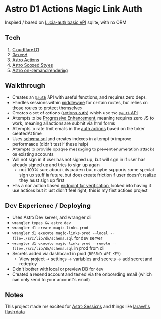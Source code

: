 # Astro D1 Actions Magic Link Auth

Inspired / based on [Lucia-auth basic API](https://lucia-auth.com/sessions/basic-api/) sqlite, with no ORM

## Tech

1. [Cloudflare D1](https://developers.cloudflare.com/d1/)
2. [Resend](https://resend.com/)
3. [Astro Actions](https://docs.astro.build/en/guides/actions/)
4. [Astro Scoped Styles](https://docs.astro.build/en/guides/styling/#scoped-styles)
5. [Astro on-demand rendering](https://docs.astro.build/en/guides/on-demand-rendering/)

## Walkthrough

- Creates an [`@auth`](./src/lib/auth/) API with useful functions, and requires zero deps.
- Handles sessions within [middleware](./src/middleware.ts) for certain routes, but relies on those routes to protect themselves
- Creates a set of actions ([actions.auth](./src/actions/auth.ts)) which use the [`@auth` API](./src/lib/auth)
- Attempts to be [Progressive Enhancement](https://developer.mozilla.org/en-US/docs/Glossary/Progressive_Enhancement), meaning requires zero JS to work, meaning all actions are submit via html forms
- Attempts to rate limit emails in the [auth actions](./src/actions/auth.ts) based on the token createdAt time
- Uses [schema.sql](./src/lib/db/schema.sql) and creates indexes in attempt to improve performance (didn't test if these help)
- Attempts to provide opaque messaging to prevent enumeration attacks on existing accounts
- Will not sign in if user has not signed up, but will sign in if user has already signed up and tries to sign up again
  - not 100% sure about this pattern but maybe supports some special sign up stuff in future, but does create friction if user doesn't realize they must sign up first
- Has a non action based [endpoint for verification](./src/pages/login/verify.ts), looked into having it use actions but it just didn't feel right, this is my first actions project

## Dev Experience / Deploying

- Uses Astro Dev server, and wrangler cli
- `wrangler types && astro dev`
- `wrangler d1 create magic-links-prod`
- `wrangler d1 execute magic-links-prod --local --file=./src/lib/db/schema.sql` for dev server
- `wrangler d1 execute magic-links-prod --remote --file=./src/lib/db/schema.sql` in prod from cli
- Secrets added via dashboard in prod (`RESEND_API_KEY`) 
  - View project -> settings -> variables and secrets -> add secret and redeploy
- Didn't bother with local or preview DB for dev
- Created a resend account and tested via the onboarding email (which can only send to your account's email)

## Notes

This project made me excited for [Astro Sessions](https://docs.astro.build/en/reference/experimental-flags/sessions/) and things like [laravel's flash data](https://laravel.com/docs/12.x/session#flash-data)
